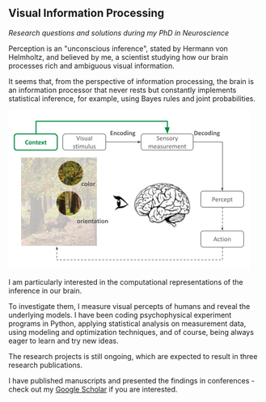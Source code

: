 ## Visual Information Processing

_Research questions and solutions during my PhD in Neuroscience_

<!-- ### Inference in visual information processing -->

Perception is an "unconscious inference", stated by Hermann von Helmholtz, and believed by me, a scientist studying how our brain processes rich and ambiguous visual information.

It seems that, from the perspective of information processing, the brain is an information processor that never rests but constantly implements statistical inference, for example, using Bayes rules and joint probabilities.

![](/images/research_illustration.png)

<!-- ### My interests and works -->

I am particularly interested in the computational representations of the inference in our brain. 

To investigate them, I measure visual percepts of humans and reveal the underlying models. I have been coding psychophysical experiment programs in Python, applying statistical analysis on measurement data, using modeling and optimization techniques, and of course, being always eager to learn and try new ideas.

<!-- ### Outcomes -->
The research projects is still ongoing, which are expected to result in three research publications. 

I have published manuscripts and presented the findings in conferences - check out my [Google Scholar](https://scholar.google.com/citations?hl=en&user=FD3M8jEAAAAJ&view_op=list_works&sortby=pubdate) if you are interested.


